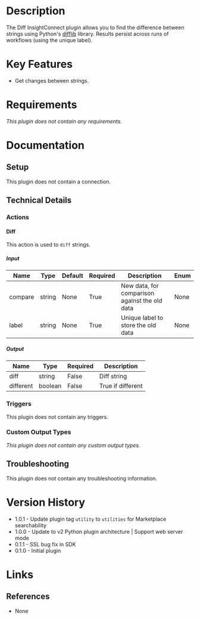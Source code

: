 # Description

The Diff InsightConnect plugin allows you to find the difference between strings using Python's [difflib](https://docs.python.org/3/library/difflib.html) library.
Results persist across runs of workflows (using the unique label).

# Key Features

* Get changes between strings.

# Requirements

_This plugin does not contain any requirements._

# Documentation

## Setup

This plugin does not contain a connection.

## Technical Details

### Actions

#### Diff

This action is used to `diff` strings.

##### Input

|Name|Type|Default|Required|Description|Enum|
|----|----|-------|--------|-----------|----|
|compare|string|None|True|New data, for comparison against the old data|None|
|label|string|None|True|Unique label to store the old data|None|

##### Output

|Name|Type|Required|Description|
|----|----|--------|-----------|
|diff|string|False|Diff string|
|different|boolean|False|True if different|

### Triggers

This plugin does not contain any triggers.

### Custom Output Types

_This plugin does not contain any custom output types._

## Troubleshooting

This plugin does not contain any troubleshooting information.

# Version History

* 1.0.1 - Update plugin tag `utility` to `utilities` for Marketplace searchability
* 1.0.0 - Update to v2 Python plugin architecture | Support web server mode
* 0.1.1 - SSL bug fix in SDK
* 0.1.0 - Initial plugin

# Links

## References

* None

